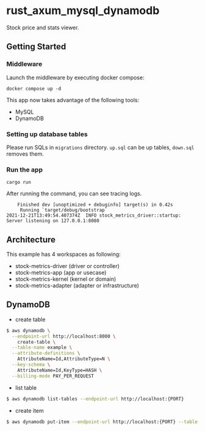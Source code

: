# rust_axum_mysql_dynamodb

Stock price and stats viewer.

## Getting Started

### Middleware

Launch the middleware by executing docker compose:

```
docker compose up -d
```

This app now takes advantage of the following tools:

- MySQL
- DynamoDB

### Setting up database tables

Please run SQLs in `migrations` directory. `up.sql` can be up tables, `down.sql` removes them.

### Run the app

```
cargo run
```

After running the command, you can see tracing logs.

```
    Finished dev [unoptimized + debuginfo] target(s) in 0.42s
     Running `target/debug/bootstrap`
2021-12-21T13:49:54.407374Z  INFO stock_metrics_driver::startup: Server listening on 127.0.0.1:8080
```

## Architecture

This example has 4 workspaces as following:

- stock-metrics-driver (driver or controller)
- stock-metrics-app (app or usecase)
- stock-metrics-kernel (kernel or domain)
- stock-metrics-adapter (adapter or infrastructure)


## DynamoDB
- create table
```sh
$ aws dynamodb \
  --endpoint-url http://localhost:8000 \
    create-table \
  --table-name example \
  --attribute-definitions \
    AttributeName=Id,AttributeType=N \
  --key-schema \
    AttributeName=Id,KeyType=HASH \
  --billing-mode PAY_PER_REQUEST

```
- list table
```sh
$ aws dynamodb list-tables --endpoint-url http://localhost:{PORT}
```
- create item
```sh
$ aws dynamodb put-item --endpoint-url http://localhost:{PORT} --table-name example --item '{"Id": {"N": "1"}, "Name": {"S": "user1"}, "Password": {"S": "pw1"}}'
```